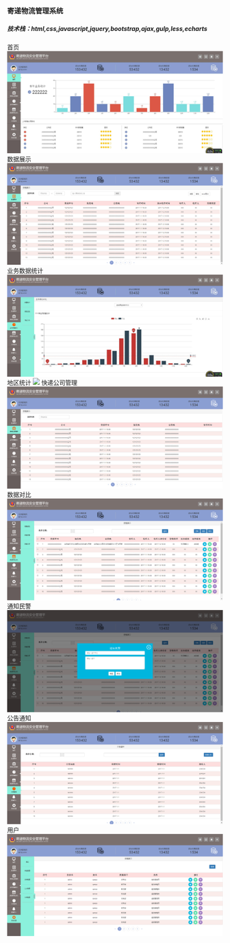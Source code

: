 ### 寄递物流管理系统
##### 技术栈：html,css,javascript,jquery,bootstrap,ajax,gulp,less,echarts
首页
![](./showimg/home.jpg)
数据展示
![](./showimg/数据展示.png)
业务数据统计
![](./showimg/业务数据统计.jpg)
地区统计
![](./showimg/地区统计.jpg)
快递公司管理
![](./showimg/快递公司管理.png)
数据对比
![](./showimg/数据对比.png)
通知民警
![](./showimg/通知民警.png)
公告通知
![](./showimg/公告通知.png)
用户
![](./showimg/用户.png)
